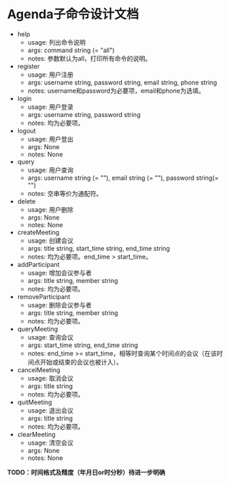 # Agenda子命令设计文档
- help
  - usage: 列出命令说明
  - args: command string (= "all")
  - notes: 参数默认为all，打印所有命令的说明。
- register
  - usage: 用户注册
  - args: username string, password string, email string, phone string
  - notes: username和password为必要项，email和phone为选填。
- login
  - usage: 用户登录
  - args: username string, password string
  - notes: 均为必要项。
- logout
  - usage: 用户登出
  - args: None
  - notes: None
- query
  - usage: 用户查询
  - args: username string (= ""), email string (= ""), password string(= "")
  - notes: 空串等价为通配符。
- delete
  - usage: 用户删除
  - args: None
  - notes: None
- createMeeting
  - usage: 创建会议
  - args: title string, start_time string, end_time string
  - notes: 均为必要项。end_time > start_time。
- addParticipant
  - usage: 增加会议参与者
  - args: title string, member string
  - notes: 均为必要项。
- removeParticipant
  - usage: 删除会议参与者
  - args: title string, member string
  - notes: 均为必要项。
- queryMeeting
  - usage: 查询会议
  - args: start_time string, end_time string
  - notes: end_time >= start_time，相等时查询某个时间点的会议（在该时间点开始或结束的会议也被计入）。
- cancelMeeting
  - usage: 取消会议
  - args: title string
  - notes: 均为必要项。
- quitMeeting
  - usage: 退出会议
  - args: title string
  - notes: 均为必要项。
- clearMeeting
  - usage: 清空会议
  - args: None
  - notes: None

**TODO：时间格式及精度（年月日or时分秒）待进一步明确**